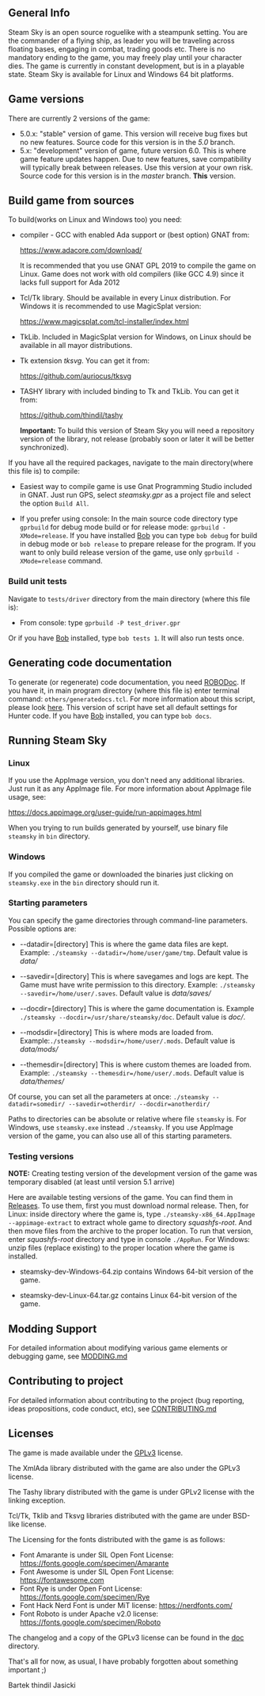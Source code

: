 ## General Info

Steam Sky is an open source roguelike with a steampunk setting. You are the
commander of a flying ship, as leader you will be traveling across floating
bases, engaging in combat, trading goods etc. There is no mandatory ending
to the game, you may freely play until your character dies. The game is
currently in constant development, but is in a playable state. Steam Sky is
available for Linux and Windows 64 bit platforms.

## Game versions
There are currently 2 versions of the game:
- 5.0.x: "stable" version of game. This version will receive bug fixes but
  no new features. Source code for this version is in the *5.0* branch.
- 5.x: "development" version of game, future version 6.0. This is where
  game feature updates happen. Due to new features, save compatibility
  will typically break between releases. Use this version at your own risk.
  Source code for this version is in the *master* branch. **This** version.

## Build game from sources

To build(works on Linux and Windows too) you need:

* compiler - GCC with enabled Ada support or (best option) GNAT from:

  https://www.adacore.com/download/

  It is recommended that you use GNAT GPL 2019 to compile the game on Linux.
  Game does not work with old compilers (like GCC 4.9) since it
  lacks full support for Ada 2012

* Tcl/Tk library. Should be available in every Linux distribution. For
  Windows it is recommended to use MagicSplat version:

  https://www.magicsplat.com/tcl-installer/index.html

* TkLib. Included in MagicSplat version for Windows, on Linux should
  be available in all mayor distributions.

* Tk extension *tksvg*. You can get it from:

   https://github.com/auriocus/tksvg

* TASHY library with included binding to Tk and TkLib. You can get it from:

   https://github.com/thindil/tashy

   **Important:** To build this version of Steam Sky you will need a repository
   version of the library, not release (probably soon or later it will
   be better synchronized).

If you have all the required packages, navigate to the main directory(where
this file is) to compile:

* Easiest way to compile game is use Gnat Programming Studio included in GNAT.
  Just run GPS, select *steamsky.gpr* as a project file and select the option
  `Build All`.

* If you prefer using console: In the main source code directory type `gprbuild`
  for debug mode build or for release mode: `gprbuild -XMode=release`. If you
  have installed [Bob](https://github.com/thindil/bob) you can type `bob debug`
  for build in debug mode or `bob release` to prepare release for the program.
  If you want to only build release version of the game, use only `gprbuild -XMode=release`
  command.

### Build unit tests

Navigate to `tests/driver` directory from the main directory (where this
file is):

* From console: type `gprbuild -P test_driver.gpr`

Or if you have [Bob](https://github.com/thindil/bob) installed, type `bob tests 1`.
It will also run tests once.

## Generating code documentation

To generate (or regenerate) code documentation, you need [ROBODoc](https://rfsber.home.xs4all.nl/Robo/).
If you have it, in main program directory (where this file is) enter terminal
command: `others/generatedocs.tcl`. For more information about this script,
please look [here](https://github.com/thindil/roboada#generatedocspy). This
version of script have set all default settings for Hunter code. If you have
[Bob](https://github.com/thindil/bob) installed, you can type `bob docs`.

## Running Steam Sky

### Linux
If you use the AppImage version, you don't need any additional
libraries. Just run it as any AppImage file. For more information about AppImage
file usage, see:

https://docs.appimage.org/user-guide/run-appimages.html

When you trying to run builds generated by yourself, use binary file
`steamsky` in `bin` directory.

### Windows
If you compiled the game or downloaded the binaries just clicking on
`steamsky.exe` in the `bin` directory should run it.

### Starting parameters
You can specify the game directories through command-line parameters.
Possible options are:

* --datadir=[directory] This is where the game data files are kept.
   Example: `./steamsky --datadir=/home/user/game/tmp`.
   Default value is *data/*

* --savedir=[directory] This is where savegames and logs are kept.
   The Game must have write permission to this directory.
   Example: `./steamsky --savedir=/home/user/.saves`.
   Default value is *data/saves/*

* --docdir=[directory] This is where the game documentation is.
   Example `./steamsky --docdir=/usr/share/steamsky/doc`.
   Default value is *doc/*.

* --modsdir=[directory] This is where mods are loaded from.
   Example:`./steamsky --modsdir=/home/user/.mods`.
   Default value is *data/mods/*

* --themesdir=[directory] This is where custom themes are loaded from.
   Example: `./steamsky --themesdir=/home/user/.mods`.
   Default value is *data/themes/*

Of course, you can set all the parameters at once:
`./steamsky --datadir=somedir/ --savedir=otherdir/ --docdir=anotherdir/`

Paths to directories can be absolute or relative where file `steamsky` is. For
Windows, use `steamsky.exe` instead `./steamsky`. If you use AppImage version
of the game, you can also use all of this starting parameters.

### Testing versions

**NOTE:** Creating testing version of the development version of the game was
temporary disabled (at least until version 5.1 arrive)

Here are available testing versions of the game. You can find them
in [Releases](https://github.com/thindil/steamsky/releases/tag/travis-dev-build).
To use them, first you must download normal release. Then, for Linux: inside
directory where the game is, type `./steamsky-x86_64.AppImage --appimage-extract`
to extract whole game to directory *squashfs-root*. And then move files
from the archive to the proper location. To run that version, enter
*squashfs-root* directory and type in console `./AppRun`. For Windows:
unzip files (replace existing) to the proper location where the game is installed.

* steamsky-dev-Windows-64.zip contains Windows 64-bit version of the game.

* steamsky-dev-Linux-64.tar.gz contains Linux 64-bit version of the game.

## Modding Support
For detailed information about modifying various game elements or debugging
game, see [MODDING.md](bin/doc/MODDING.md)

## Contributing to project
For detailed information about contributing to the project
(bug reporting, ideas propositions, code conduct, etc),
see [CONTRIBUTING.md](bin/doc/CONTRIBUTING.md)

## Licenses
The game is made available under the [GPLv3](bin/doc/COPYING) license.

The XmlAda library distributed with the game are also under the GPLv3 license.

The Tashy library distributed with the game is under GPLv2 license with the
linking exception.

Tcl/Tk, Tklib and Tksvg libraries distributed with the game are under BSD-like license.

The Licensing for the fonts distributed with the game is as follows:

* Font Amarante is under SIL Open Font License: https://fonts.google.com/specimen/Amarante
* Font Awesome is under SIL Open Font License: https://fontawesome.com
* Font Rye is under Open Font License: https://fonts.google.com/specimen/Rye
* Font Hack Nerd Font is under MiT license: https://nerdfonts.com/
* Font Roboto is under Apache v2.0 license: https://fonts.google.com/specimen/Roboto


The changelog and a copy of the GPLv3 license can be found in the [doc](bin/doc) directory.


That's all for now, as usual, I have probably forgotten about something important ;)

Bartek thindil Jasicki
